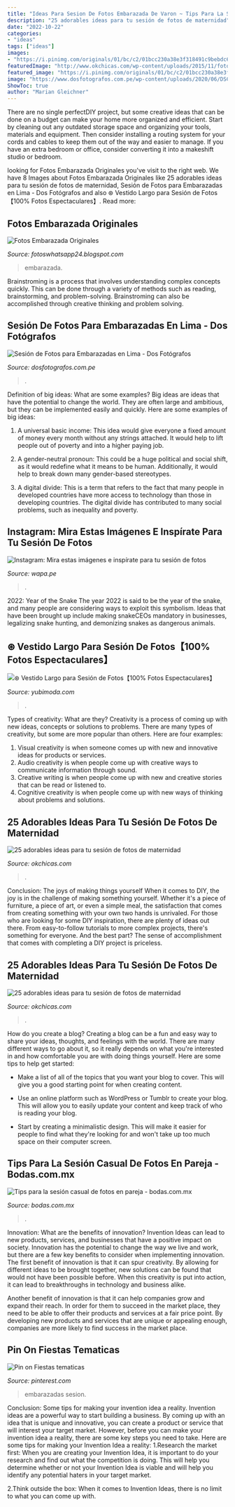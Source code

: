```yaml
---
title: "Ideas Para Sesion De Fotos Embarazada De Varon ~ Tips Para La Sesión Casual De Fotos En Pareja"
description: "25 adorables ideas para tu sesión de fotos de maternidad"
date: "2022-10-22"
categories:
- "ideas"
tags: ["ideas"]
images:
- "https://i.pinimg.com/originals/01/bc/c2/01bcc230a38e3f318491c9bebdc6aea3.jpg"
featuredImage: "http://www.okchicas.com/wp-content/uploads/2015/11/fotografías-de-embarazadas-6.jpg"
featured_image: "https://i.pinimg.com/originals/01/bc/c2/01bcc230a38e3f318491c9bebdc6aea3.jpg"
image: "https://www.dosfotografos.com.pe/wp-content/uploads/2020/06/DSC_6598.jpg"
ShowToc: true
author: "Marian Gleichner"
---
```



There are no single perfectDIY project, but some creative ideas that can be done on a budget can make your home more organized and efficient. Start by cleaning out any outdated storage space and organizing your tools, materials and equipment. Then consider installing a routing system for your cords and cables to keep them out of the way and easier to manage. If you have an extra bedroom or office, consider converting it into a makeshift studio or bedroom.

	

		
looking for Fotos Embarazada Originales you've visit to the right web. We have 8 Images about Fotos Embarazada Originales like 25 adorables ideas para tu sesión de fotos de maternidad, Sesión de Fotos para Embarazadas en Lima - Dos Fotógrafos and also ⊛ Vestido Largo para Sesión de Fotos【100% Fotos Espectaculares】. Read more:
		
    
## Fotos Embarazada Originales

<img loading=lazy src="https://2.bp.blogspot.com/-iZJgLoGk7uM/VvEzu-busWI/AAAAAAAACGM/d8xm_RtUEjcQOSJQEQFPG5oRKW6jeDwGA/w1200-h630-p-k-no-nu/_NID0097_20160309-copia.jpg" onerror="this.onerror=null;this.src='https://tse1.mm.bing.net/th?id=OIP.mUFx0FJItUhYIZPckIqBhgHaD4&amp;pid=15.1';" alt="Fotos Embarazada Originales">

_Source: fotoswhatsapp24.blogspot.com_

>embarazada. 

	

Brainstroming is a process that involves understanding complex concepts quickly. This can be done through a variety of methods such as reading, brainstorming, and problem-solving. Brainstroming can also be accomplished through creative thinking and problem solving.

    
## Sesión De Fotos Para Embarazadas En Lima - Dos Fotógrafos

<img loading=lazy src="https://www.dosfotografos.com.pe/wp-content/uploads/2020/06/DSC_6598.jpg" onerror="this.onerror=null;this.src='https://tse1.mm.bing.net/th?id=OIP.NaytQYONB2lckDzurdmGPAHaE8&amp;pid=15.1';" alt="Sesión de Fotos para Embarazadas en Lima - Dos Fotógrafos">

_Source: dosfotografos.com.pe_

>. 

	

Definition of big ideas: What are some examples?
Big ideas are ideas that have the potential to change the world. They are often large and ambitious, but they can be implemented easily and quickly. Here are some examples of big ideas:
1. A universal basic income: This idea would give everyone a fixed amount of money every month without any strings attached. It would help to lift people out of poverty and into a higher paying job.

2. A gender-neutral pronoun: This could be a huge political and social shift, as it would redefine what it means to be human. Additionally, it would help to break down many gender-based stereotypes.

3. A digital divide: This is a term that refers to the fact that many people in developed countries have more access to technology than those in developing countries. The digital divide has contributed to many social problems, such as inequality and poverty.

    
## Instagram: Mira Estas Imágenes E Inspírate Para Tu Sesión De Fotos

<img loading=lazy src="https://wapa.cronosmedia.glr.pe/migration/imagen/2018/03/09/noticia-embarazadas-fotos.png" onerror="this.onerror=null;this.src='https://tse2.mm.bing.net/th?id=OIP.iWPl1HpP3Xz_iJz35YCJvwHaEK&amp;pid=15.1';" alt="Instagram: Mira estas imágenes e inspírate para tu sesión de fotos">

_Source: wapa.pe_

>. 

	

2022: Year of the Snake
The year 2022 is said to be the year of the snake, and many people are considering ways to exploit this symbolism. Ideas that have been brought up include making snakeCEOs mandatory in businesses, legalizing snake hunting, and demonizing snakes as dangerous animals.

    
## ⊛ Vestido Largo Para Sesión De Fotos【100% Fotos Espectaculares】

<img loading=lazy src="https://yubimoda.com/wp-content/uploads/2020/08/vestidos-lactancia-sesion-fotos.jpeg" onerror="this.onerror=null;this.src='https://tse1.mm.bing.net/th?id=OIP.YsYSD7C6kdlwH70siUGU_AHaLH&amp;pid=15.1';" alt="⊛ Vestido Largo para Sesión de Fotos【100% Fotos Espectaculares】">

_Source: yubimoda.com_

>. 

	

Types of creativity: What are they?
Creativity is a process of coming up with new ideas, concepts or solutions to problems. There are many types of creativity, but some are more popular than others. Here are four examples: 
1. Visual creativity is when someone comes up with new and innovative ideas for products or services.
2. Audio creativity is when people come up with creative ways to communicate information through sound.
3. Creative writing is when people come up with new and creative stories that can be read or listened to.
4. Cognitive creativity is when people come up with new ways of thinking about problems and solutions.

    
## 25 Adorables Ideas Para Tu Sesión De Fotos De Maternidad

<img loading=lazy src="http://www.okchicas.com/wp-content/uploads/2015/11/fotografías-de-embarazadas-5.jpg" onerror="this.onerror=null;this.src='https://tse4.mm.bing.net/th?id=OIP.wDoP5v4W83hSbvbnb4ssoQHaE8&amp;pid=15.1';" alt="25 adorables ideas para tu sesión de fotos de maternidad">

_Source: okchicas.com_

>. 

	

Conclusion: The joys of making things yourself
When it comes to DIY, the joy is in the challenge of making something yourself. Whether it's a piece of furniture, a piece of art, or even a simple meal, the satisfaction that comes from creating something with your own two hands is unrivaled.
For those who are looking for some DIY inspiration, there are plenty of ideas out there. From easy-to-follow tutorials to more complex projects, there's something for everyone. And the best part? The sense of accomplishment that comes with completing a DIY project is priceless.

    
## 25 Adorables Ideas Para Tu Sesión De Fotos De Maternidad

<img loading=lazy src="http://www.okchicas.com/wp-content/uploads/2015/11/fotografías-de-embarazadas-6.jpg" onerror="this.onerror=null;this.src='https://tse1.mm.bing.net/th?id=OIP.TzDqLng6ZiCUCQW4OFxnpwHaLF&amp;pid=15.1';" alt="25 adorables ideas para tu sesión de fotos de maternidad">

_Source: okchicas.com_

>. 

	

How do you create a blog?
Creating a blog can be a fun and easy way to share your ideas, thoughts, and feelings with the world. There are many different ways to go about it, so it really depends on what you're interested in and how comfortable you are with doing things yourself. Here are some tips to help get started: 
- Make a list of all of the topics that you want your blog to cover. This will give you a good starting point for when creating content.

- Use an online platform such as WordPress or Tumblr to create your blog. This will allow you to easily update your content and keep track of who is reading your blog.

- Start by creating a minimalistic design. This will make it easier for people to find what they're looking for and won't take up too much space on their computer screen.

    
## Tips Para La Sesión Casual De Fotos En Pareja - Bodas.com.mx

<img loading=lazy src="https://cdn0.bodas.com.mx/img_e_137528/7/5/2/8/sesioncasualmayelanene-atphotocitystudio-16_5_137528.jpg" onerror="this.onerror=null;this.src='https://tse1.mm.bing.net/th?id=OIP.zre82OhCrfMEgOSH-BySAwHaE8&amp;pid=15.1';" alt="Tips para la sesión casual de fotos en pareja - bodas.com.mx">

_Source: bodas.com.mx_

>. 

	

Innovation: What are the benefits of innovation?
Invention Ideas can lead to new products, services, and businesses that have a positive impact on society. Innovation has the potential to change the way we live and work, but there are a few key benefits to consider when implementing innovation. 
The first benefit of innovation is that it can spur creativity. By allowing for different ideas to be brought together, new solutions can be found that would not have been possible before. When this creativity is put into action, it can lead to breakthroughs in technology and business alike. 

Another benefit of innovation is that it can help companies grow and expand their reach. In order for them to succeed in the market place, they need to be able to offer their products and services at a fair price point. By developing new products and services that are unique or appealing enough, companies are more likely to find success in the market place.

    
## Pin On Fiestas Tematicas

<img loading=lazy src="https://i.pinimg.com/originals/01/bc/c2/01bcc230a38e3f318491c9bebdc6aea3.jpg" onerror="this.onerror=null;this.src='https://tse3.mm.bing.net/th?id=OIP.VMf03_V8OsvOzXdAxeFS9AAAAA&amp;pid=15.1';" alt="Pin on Fiestas tematicas">

_Source: pinterest.com_

>embarazadas sesion. 

	

Conclusion: Some tips for making your invention idea a reality.
Invention ideas are a powerful way to start building a business. By coming up with an idea that is unique and innovative, you can create a product or service that will interest your target market. However, before you can make your invention idea a reality, there are some key steps you need to take. Here are some tips for making your Invention Idea a reality:
1.Research the market first: When you are creating your Invention Idea, it is important to do your research and find out what the competition is doing. This will help you determine whether or not your Invention Idea is viable and will help you identify any potential haters in your target market.

2.Think outside the box: When it comes to Invention Ideas, there is no limit to what you can come up with.

